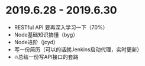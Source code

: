 # 2019.6.28 - 2019.6.30

- RESTful API 要再深入学习一下（70%）
- Node基础知识搞懂（byg）
- Node进阶（jcyd）
- 写一份简历（可以的话就Jenkins启动代理，实时更新）
- 🔥总结一份写API接口的套路